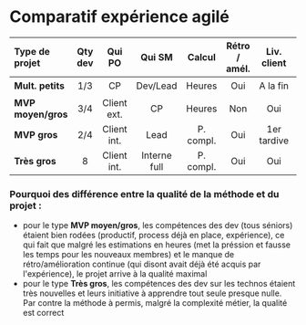 Comparatif expérience agilé
===========================

| Type de projet     | Qty dev | Qui PO | Qui SM       | Calcul | Rétro / amél. | Liv. client | Compl. métier | QA méth.            | QA projet | 
| :---               | :---:   |  :---: | :---:        | :---:        |  :---:        | :---:       | :---: | :---:               | :---: |
| __Mult. petits__   | 1/3     | CP     | Dev/Lead | Heures       | Oui           | A la fin    | Faible | :star:              | :star:   |
| __MVP moyen/gros__ | 3/4     | Client ext. | CP           | Heures       | Non           | Oui         | Forte | :star::star:        | :star::star::star: |
| __MVP gros__ | 2/4     | Client int. | Lead           | P. compl.       | Oui           | 1er tardive        | Forte | :star::star::star:        | :star::star::star: |
| __Très gros__      | 8       | Client int. | Interne full | P. compl.   | Oui           | Oui         | Très forte | :star: :star::star: | :star: :star: | 

### Pourquoi des différence entre la qualité de la méthode et du projet :
* pour le type __MVP moyen/gros__, les compétences des dev (tous séniors) étaient bien rodées (productif, process déjà en place, expérience), ce qui fait que malgré les estimations en heures (met la préssion et fausse les temps pour les nouveaux membres) et le manque de rétro/amélioration continue (qui disont avait déjà été acquis par l'expérience), le projet arrive à la qualité maximal
* pour le type __Très gros__, les compétences des dev sur les technos étaient très nouvelles et leurs initiative à apprendre tout seule presque nulle. Par contre la méthode à permis, malgré la complexité métier, la qualité est correct
